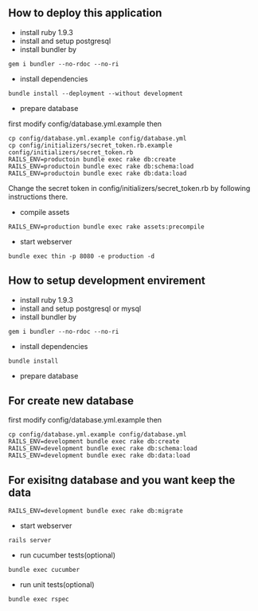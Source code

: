 How to deploy this application
--------------

* install ruby 1.9.3
* install and setup postgresql
* install bundler by

```
gem i bundler --no-rdoc --no-ri
```

* install dependencies

```
bundle install --deployment --without development
```

* prepare database

first modify config/database.yml.example
then

```
cp config/database.yml.example config/database.yml
cp config/initializers/secret_token.rb.example config/initializers/secret_token.rb
RAILS_ENV=productoin bundle exec rake db:create
RAILS_ENV=productoin bundle exec rake db:schema:load
RAILS_ENV=productoin bundle exec rake db:data:load
```

Change the secret token in config/initializers/secret_token.rb by following instructions there.

* compile assets
```
RAILS_ENV=production bundle exec rake assets:precompile
```

* start webserver

```
bundle exec thin -p 8080 -e production -d
```

How to setup development envirement
------------------

* install ruby 1.9.3
* install and setup postgresql or mysql
* install bundler by

```
gem i bundler --no-rdoc --no-ri
```

* install dependencies

```
bundle install
```

* prepare database

## For create new database
first modify config/database.yml.example then

```
cp config/database.yml.example config/database.yml
RAILS_ENV=development bundle exec rake db:create
RAILS_ENV=development bundle exec rake db:schema:load
RAILS_ENV=development bundle exec rake db:data:load 
```

## For exisitng database and you want keep the data
```
RAILS_ENV=development bundle exec rake db:migrate
```

* start webserver
```
rails server
```

* run cucumber tests(optional)
```
bundle exec cucumber
```

* run unit tests(optional)
```
bundle exec rspec
```
``````
